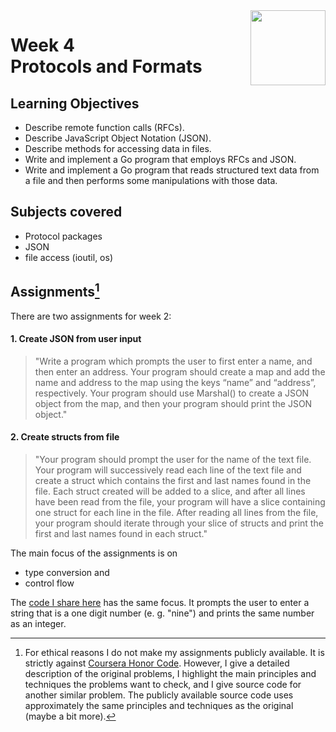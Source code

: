 <a href="../">
  <img src="/img/Getting%20Started%20with%20Go%20logo.avif" width="120" align="right">
</a>

# Week 4 <br> Protocols and Formats

## Learning Objectives
- Describe remote function calls (RFCs).
- Describe JavaScript Object Notation (JSON).
- Describe methods for accessing data in files.
- Write and implement a Go program that employs RFCs and JSON.
- Write and implement a Go program that reads structured text data from a file and then performs some manipulations with those data.

## Subjects covered
- Protocol packages
- JSON 
- file access (ioutil, os)

## Assignments[^1]

There are two assignments for week 2: 

#### 1. Create JSON from user input

>"Write a program which prompts the user to first enter a name, and then enter an address. Your program should create a map and add the name and address to the map using the keys “name” and “address”, respectively. Your program should use Marshal() to create a JSON object from the map, and then your program should print the JSON object."

#### 2. Create structs from file

>"Your program should prompt the user for the name of the text file. Your program will successively read each line of the text file and create a struct which contains the first and last names found in the file. Each struct created will be added to a slice, and after all lines have been read from the file, your program will have a slice containing one struct for each line in the file. After reading all lines from the file, your program should iterate through your slice of structs and print the first and last names found in each struct."


The main focus of the assignments is on 
- type conversion and
- control flow

The [code I share here](./week2.go) has the same focus. It prompts the user to enter a string that is a one digit number (e. g. "nine") and prints the same number as an integer.

[^1]: For ethical reasons I do not make my assignments publicly available. It is strictly against [Coursera Honor Code](https://www.coursera.support/s/article/209818863-Coursera-Honor-Code?language=en_US). However, I give a detailed description of the original problems, I highlight the main principles and techniques the problems want to check, and I give source code for another similar problem. The publicly available source code uses approximately the same principles and techniques as the original (maybe a bit more). 
